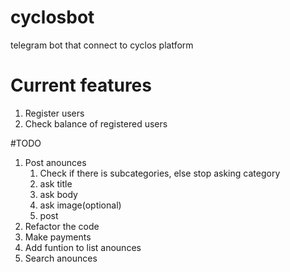 # cyclosbot
telegram bot that connect to cyclos platform

# Current features
1. Register users
2. Check balance of registered users

#TODO
1. Post anounces 
	1. Check if there is subcategories, else stop asking category
	2. ask title
	3. ask body
	4. ask image(optional)
	5. post
2. Refactor the code
3. Make payments
4. Add funtion to list anounces
5. Search anounces
